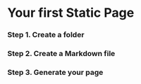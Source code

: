 # Your first Static Page

### Step 1. Create a folder

### Step 2. Create a Markdown file

### Step 3. Generate your page

